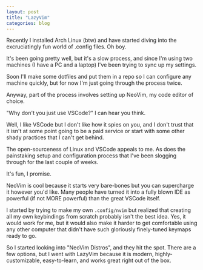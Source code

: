 ```yaml
---
layout: post
title: "LazyVim"
categories: blog
---
```


Recently I installed Arch Linux (btw) and have started diving into the excruciatingly fun world of .config files. Oh boy.

It's been going pretty well, but it's a slow process, and since I'm using two machines (I have a PC and a laptop) I've been trying to sync up my settings.

Soon I'll make some dotfiles and put them in a repo so I can configure any machine quickly, but for now I'm just going through the process twice.

Anyway, part of the process involves setting up NeoVim, my code editor of choice.

"Why don't you just use VSCode?" I can hear you think.

Well, I like VSCode but I don't like how it spies on you, and I don't trust that it isn't at some point going to be a paid service or start with some other shady practices that I can't get behind.

The open-sourceness of Linux and VSCode appeals to me. As does the painstaking setup and configuration process that I've been slogging through for the last couple of weeks.

It's fun, I promise.

NeoVim is cool because it starts very bare-bones but you can supercharge it however you'd like. Many people have turned it into a fully blown IDE as powerful (if not MORE powerful) than the great VSCode itself.

I started by trying to make my own `.config/nvim` but realized that creating all my own keybindings from scratch probably isn't the best idea. Yes, it would work for me, but it would also make it harder to get comfortable using any other computer that didn't have such gloriously finely-tuned keymaps ready to go.

So I started looking into "NeoVim Distros", and they hit the spot. There are a few options, but I went with LazyVim because it is modern, highly-customizable, easy-to-learn, and works great right out of the box.
